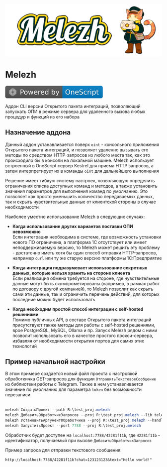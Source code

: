 
![cover](/media/cover_s.png)



# Melezh

[![OneScript](media/oscript.svg)](https://github.com/EvilBeaver/OneScript)

Аддон CLI версии Открытого пакета интеграций, позволяющий запускать ОПИ в режиме сервера для удаленного вызова любых процедур и функций из его набора

## Назначение аддона

Данный аддон устанавливается поверх `oint` - консольного приложения Открытого пакета интеграций, и позволяет удаленно вызывать его методы по средством HTTP-запросов из любого места так, как это происходило бы в консоли на локальной машине. Melezh использует встроенный в OneScript сервер Kestrel для приема HTTP запросов, а затем интерпретирует их в команды `oint` для дальнейшего выполнения

Решение имеет гибкую систему настроек, позволяющую определить ограничения списка доступных команд и методов, а также установить значения параметров для выполнения команд по умолчанию. Это позволяет как просто уменьшить количество передаваемых данных, так и скрыть чувствительные данные от клиентской стороны в случае необходимости

Наиболее уместно использование Melezh в следующих случаях:

+ **Когда использование других вариантов поставки ОПИ невозможно** <br>
  Если интеграция необходима в системе, где возможность установки нового ПО ограничена, а платформа 1С отсутствует или имеет неподдерживаемую версию, то Melezh может решить эту проблему - достаточно иметь хотя бы один способ отправки HTTP-запросов, например `curl` или ту же старую версию платформы 1С:Предприятие

+ **Когда интеграция подразумевает использование секретных данных, которые нельзя хранить на стороне клиента** <br>
  Если реализация обмена требуется на стороне, где чувствительные данные могут быть скомпрометированы (например, в рамках работ по договору с другой компанией), то Melezh позволит как скрыть сами эти данные, так и ограничить перечень действий, для которых последние можно будет использовать

+ **Когда необходим простой способ интеграции с self-hosted решениями** <br>
  Помимо публичных API, в составе Открытого пакета интеграций присутствуют также методы для работы с self-hosted решениями, врое PostgreSQL, MySQL, Ollama и пр. Запуск Melezh рядом с ними позволит использовать его в качестве простого прокси-сервера, избавляя от необходимости открытия портов для самих этих технологий

## Пример начальной настройки

В этом примере создается новый файл проекта с настройкой обработкичка GET-запросов для функции `ОтправитьТекстовоеСообщение` из библиотеки работы с Telegram. Также в нем устанавливается значение по умолчанию для параметра `token` без возможности перезаписи

```powershell

melezh СоздатьПроект --path R:\test_proj.melezh
melezh ДобавитьОбработчикЗапросов --proj R:\test_proj.melezh --lib telegram --func ОтправитьТекстовоеСообщение --method GET
melezh УстановитьАргументОбработчика --proj R:\test_proj.melezh --handler 42281f11b --arg token --value "***" --strict true
melezh ЗапуститьПроект --port 7788 --proj R:\test_proj.melezh

```

Обработчик будет доступен на `localhost:7788/42281f11b`, где `42281f11b` - идентификатор, получаемый при вызове `ДобавитьОбработчикЗапросов`

Пример запроса для отправки текстового сообщения:

```url
http://localhost:7788/42281f11b?chat=123123123&text="Hello world!"
```
